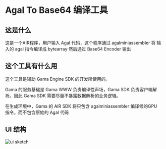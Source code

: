 # Agal To Base64 编译工具

## 这是什么
这是一个AIR程序，用户输入 Agal 代码，这个程序通过 agalminiassembler 将 输入的 agal 指令编译成 bytearray 然后通过 Base64 Encoder 输出

## 这个工具有什么用

这个工具是辅助 Gama Engine SDK 的开发所使用的。 

Gama 的服务基础是 Gama WWW 负责编译性声场，Gama SDK 负责客户端解析。因此 Gama SDK 需要尽量不暴露数据解析的业务逻辑。 

在生成环境中，Gama 的 AIR SDK 将只包含 agalminiassembler 编译候的GPU指令，而不包含原始的 Agal 代码

## UI 结构

![ui sketch](https://raw.github.com/yi/gama-engine-sdk/agal-compile-tool/images/ui_sketch.png?token=9838__eyJzY29wZSI6IlJhd0Jsb2I6eWkvZ2FtYS1lbmdpbmUtc2RrL2FnYWwtY29tcGlsZS10b29sL2ltYWdlcy91aV9za2V0Y2gucG5nIiwiZXhwaXJlcyI6MTM5NTY4MjY0OX0%3D--577ad0691c67d194805fda5f60431a90caa34a4e)
